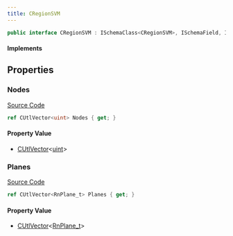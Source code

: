 ```yaml
---
title: CRegionSVM
---
```


```csharp
public interface CRegionSVM : ISchemaClass<CRegionSVM>, ISchemaField, ISchemaClass, INativeHandle
```

#### Implements

## Properties

### Nodes

[Source Code](https://github.com/swiftly-solution/swiftlys2/blob/main/managed/src/SwiftlyS2.Generated/Schemas/Interfaces/CRegionSVM.cs#L19)

```csharp
ref CUtlVector<uint> Nodes { get; }
```

#### Property Value

- [CUtlVector](/docs/api/-1)<[uint](https://learn.microsoft.com/dotnet/api/system.uint32)>

### Planes

[Source Code](https://github.com/swiftly-solution/swiftlys2/blob/main/managed/src/SwiftlyS2.Generated/Schemas/Interfaces/CRegionSVM.cs#L17)

```csharp
ref CUtlVector<RnPlane_t> Planes { get; }
```

#### Property Value

- [CUtlVector](/docs/api/-1)<[RnPlane_t](/docs/api/shared/schemadefinitions/rnplane_t)>

